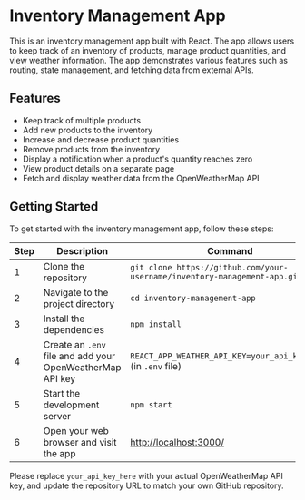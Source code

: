 # Inventory Management App

This is an inventory management app built with React. The app allows users to keep track of an inventory of products, manage product quantities, and view weather information. The app demonstrates various features such as routing, state management, and fetching data from external APIs.

## Features

- Keep track of multiple products
- Add new products to the inventory
- Increase and decrease product quantities
- Remove products from the inventory
- Display a notification when a product's quantity reaches zero
- View product details on a separate page
- Fetch and display weather data from the OpenWeatherMap API

## Getting Started

To get started with the inventory management app, follow these steps:

| Step | Description                                               | Command                                                  |
|------|-----------------------------------------------------------|----------------------------------------------------------|
| 1    | Clone the repository                                      | `git clone https://github.com/your-username/inventory-management-app.git` |
| 2    | Navigate to the project directory                         | `cd inventory-management-app`                            |
| 3    | Install the dependencies                                  | `npm install`                                            |
| 4    | Create an `.env` file and add your OpenWeatherMap API key | `REACT_APP_WEATHER_API_KEY=your_api_key_here` (in `.env` file) |
| 5    | Start the development server                              | `npm start`                                              |
| 6    | Open your web browser and visit the app                   | [http://localhost:3000/](http://localhost:3000/)        |

Please replace `your_api_key_here` with your actual OpenWeatherMap API key, and update the repository URL to match your own GitHub repository.


